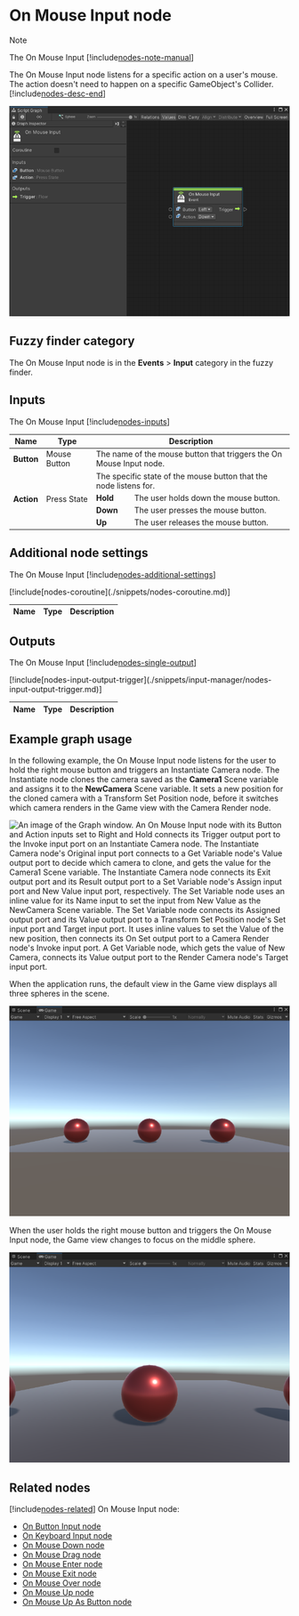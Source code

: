 # On Mouse Input node

> [!NOTE]
> The On Mouse Input [!include[nodes-note-manual](./snippets/input-manager/nodes-note-manual.md)]

The On Mouse Input node listens for a specific action on a user's mouse. The action doesn't need to happen on a specific
GameObject's Collider. [!include[nodes-desc-end](./snippets/input-manager/nodes-desc-end.md)]

![An image of the Graph window. An On Mouse Input node displays with its details in the Graph Inspector.](images/vs-nodes-events-on-mouse-input-node.png)

## Fuzzy finder category

The On Mouse Input node is in the **Events** &gt; **Input** category in the fuzzy finder.

## Inputs

The On Mouse Input [!include[nodes-inputs](./snippets/nodes-inputs.md)]

<table>
<thead>
<tr>
<th><strong>Name</strong></th>
<th><strong>Type</strong></th>
<th colspan="2"><strong>Description</strong></th>
</tr>
</thead>
<tbody>
<tr>
<td><strong>Button</strong></td>
<td>Mouse Button</td>
<td colspan="2">The name of the mouse button that triggers the On Mouse Input node.</td>
</tr>
<tr>
<td rowspan="4"><strong>Action</strong></td>
<td rowspan="4">Press State</td>
<td colspan="2">The specific state of the mouse button that the node listens for.</td>
</tr>
<tr>
<td><strong>Hold</strong></td>
<td>The user holds down the mouse button.</td>
</tr>
<tr>
<td><strong>Down</strong></td>
<td>The user presses the mouse button.</td>
</tr>
<tr>
<td><strong>Up</strong></td>
<td>The user releases the mouse button.</td>
</tr>
</tbody>
</table>

## Additional node settings

The On Mouse Input [!include[nodes-additional-settings](./snippets/nodes-additional-settings.md)]

<table>
<thead>
<tr>
<th><strong>Name</strong></th>
<th><strong>Type</strong></th>
<th><strong>Description</strong></th>
</tr>
</thead>
<tbody>
[!include[nodes-coroutine](./snippets/nodes-coroutine.md)]
</tbody>
</table>

## Outputs

The On Mouse Input [!include[nodes-single-output](./snippets/nodes-single-output.md)]

<table>
<thead>
<tr>
<th><strong>Name</strong></th>
<th><strong>Type</strong></th>
<th><strong>Description</strong></th>
</tr>
</thead>
<tbody>
[!include[nodes-input-output-trigger](./snippets/input-manager/nodes-input-output-trigger.md)]
</tbody>
</table>

## Example graph usage

In the following example, the On Mouse Input node listens for the user to hold the right mouse button and triggers an
Instantiate Camera node. The Instantiate node clones the camera saved as the **Camera1** Scene variable and assigns it
to the **NewCamera** Scene variable. It sets a new position for the cloned camera with a Transform Set Position node,
before it switches which camera renders in the Game view with the Camera Render node.

![An image of the Graph window. An On Mouse Input node with its Button and Action inputs set to Right and Hold connects its Trigger output port to the Invoke input port on an Instantiate Camera node. The Instantiate Camera node's Original input port connects to a Get Variable node's Value output port to decide which camera to clone, and gets the value for the Camera1 Scene variable. The Instantiate Camera node connects its Exit output port and its Result output port to a Set Variable node's Assign input port and New Value input port, respectively. The Set Variable node uses an inline value for its Name input to set the input from New Value as the NewCamera Scene variable. The Set Variable node connects its Assigned output port and its Value output port to a Transform Set Position node's Set input port and Target input port. It uses inline values to set the Value of the new position, then connects its On Set output port to a Camera Render node's Invoke input port. A Get Variable node, which gets the value of New Camera, connects its Value output port to the Render Camera node's Target input port.](images/vs-nodes-events-on-mouse-input-example.png)

When the application runs, the default view in the Game view displays all three spheres in the scene.

![An image of the Game view. It displays 3 red metallic spheres in a line on a grey plane.](images/vs-nodes-events-on-mouse-input-example-2.png)

When the user holds the right mouse button and triggers the On Mouse Input node, the Game view changes to focus on the
middle sphere.

![An image of the Game view. It displays one red metallic sphere and the edges of a sphere on either side of the middle sphere.](images/vs-nodes-events-on-mouse-input-example-3.png)

## Related nodes

[!include[nodes-related](./snippets/nodes-related.md)] On Mouse Input node:

- [On Button Input node](vs-nodes-events-on-button-input.md)
- [On Keyboard Input node](vs-nodes-events-on-keyboard-input.md)
- [On Mouse Down node](vs-nodes-events-on-mouse-down.md)
- [On Mouse Drag node](vs-nodes-events-on-mouse-drag.md)
- [On Mouse Enter node](vs-nodes-events-on-mouse-enter.md)
- [On Mouse Exit node](vs-nodes-events-on-mouse-exit.md)
- [On Mouse Over node](vs-nodes-events-on-mouse-over.md)
- [On Mouse Up node](vs-nodes-events-on-mouse-up.md)
- [On Mouse Up As Button node](vs-nodes-events-on-mouse-up-button.md)
